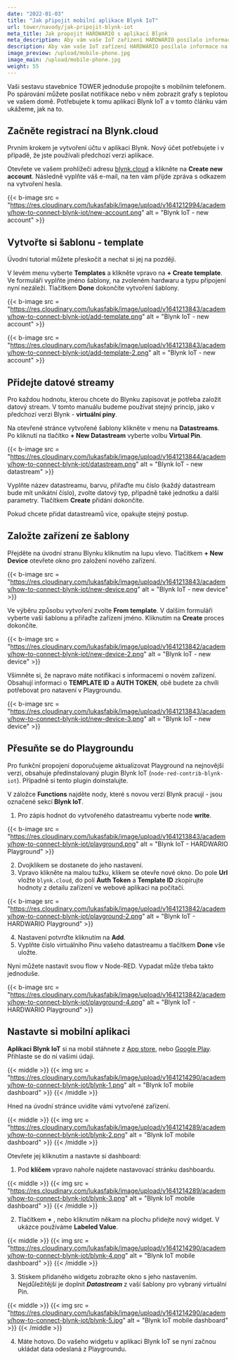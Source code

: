 ```yaml
---
date: "2022-01-03"
title: "Jak připojit mobilní aplikace Blynk IoT"
url: tower/navody/jak-pripojit-blynk-iot
meta_title: Jak propojit HARDWARIO s aplikací Blynk
meta_description: Aby vám vaše IoT zařízení HARDWARIO posílalo informace na mobil, potřebujete ho spárovat s Blynkem. Koukněte na náš jednoduchý návod.
description: Aby vám vaše IoT zařízení HARDWARIO posílalo informace na mobil, potřebujete ho spárovat s Blynkem. Koukněte na náš jednoduchý návod.
image_preview: /upload/mobile-phone.jpg
image_main: /upload/mobile-phone.jpg
weight: 55
---
```


Vaši sestavu stavebnice TOWER jednoduše propojíte s mobilním telefonem. Po spárování můžete posílat notifikace nebo v něm zobrazit grafy s teplotou ve vašem domě. Potřebujete k tomu aplikaci Blynk IoT a v tomto článku vám ukážeme, jak na to.

## Začněte registrací na Blynk.cloud
Prvním krokem je vytvoření účtu v aplikaci Blynk. Nový účet potřebujete i v případě, že jste používali předchozí verzi aplikace. 

Otevřete ve vašem prohlížeči adresu [blynk.cloud](https://blynk.cloud) a klikněte na **Create new account**. Následně vyplňte váš e-mail, na ten vám přijde zpráva s odkazem na vytvoření hesla. 

{{< b-image src = "https://res.cloudinary.com/lukasfabik/image/upload/v1641212994/academy/how-to-connect-blynk-iot/new-account.png" alt = "Blynk IoT - new account" >}}

## Vytvořte si šablonu - template
Úvodní tutorial můžete přeskočit a nechat si jej na později.

V levém menu vyberte **Templates** a klikněte vpravo na **+ Create template**. Ve formuláři vyplňte jméno šablony, na zvoleném hardwaru a typu připojení nyní nezáleží. Tlačítkem **Done** dokončíte vytvoření šablony.

{{< b-image src = "https://res.cloudinary.com/lukasfabik/image/upload/v1641213843/academy/how-to-connect-blynk-iot/add-template.png" alt = "Blynk IoT - new account" >}}

{{< b-image src = "https://res.cloudinary.com/lukasfabik/image/upload/v1641213843/academy/how-to-connect-blynk-iot/add-template-2.png" alt = "Blynk IoT - new account" >}}


## Přidejte datové streamy
Pro každou hodnotu, kterou chcete do Blynku zapisovat je potřeba založit datový stream. V tomto manuálu budeme používat stejný princip, jako v předchozí verzi Blynk - **virtuální piny**.

Na otevřené stránce vytvořené šablony klikněte v menu na **Datastreams**. Po kliknutí na tlačítko **+ New Datastream** vyberte volbu **Virtual Pin**. 

{{< b-image src = "https://res.cloudinary.com/lukasfabik/image/upload/v1641213844/academy/how-to-connect-blynk-iot/datastream.png" alt = "Blynk IoT - new datastream" >}}

Vyplňte název datastreamu, barvu, přiřaďte mu číslo (každý datastream bude mít unikátní číslo), zvolte datový typ, případně také jednotku a další parametry. Tlačítkem **Create** přidání dokončíte. 

Pokud chcete přidat datastreamů více, opakujte stejný postup.

## Založte zařízení ze šablony
Přejděte na úvodní stranu Blynku kliknutím na lupu vlevo. Tlačítkem **+ New Device** otevřete okno pro založení nového zařízení. 

{{< b-image src = "https://res.cloudinary.com/lukasfabik/image/upload/v1641213843/academy/how-to-connect-blynk-iot/new-device.png" alt = "Blynk IoT - new device" >}}

Ve výběru způsobu vytvoření zvolte **From template**. V dalším formuláři vyberte vaši šablonu a přiřaďte zařízení jméno. Kliknutím na **Create** proces dokončíte.

{{< b-image src = "https://res.cloudinary.com/lukasfabik/image/upload/v1641213842/academy/how-to-connect-blynk-iot/new-device-2.png" alt = "Blynk IoT - new device" >}}

Všimněte si, že napravo máte notifikaci s informacemi o novém zařízení. Obsahují informaci o **TEMPLATE ID** a **AUTH TOKEN**, obě budete za chvíli potřebovat pro natavení v Playgroundu.

{{< b-image src = "https://res.cloudinary.com/lukasfabik/image/upload/v1641213843/academy/how-to-connect-blynk-iot/new-device-3.png" alt = "Blynk IoT - new device" >}}

## Přesuňte se do Playgroundu
Pro funkční propojení doporučujeme aktualizovat Playground na nejnovější verzi, obsahuje předinstalovaný plugin Blynk IoT (`node-red-contrib-blynk-iot`). Případně si tento plugin doinstalujte. 

V záložce **Functions** najděte nody, které s novou verzí Blynk pracují - jsou označené sekcí **Blynk IoT**. 

1. Pro zápis hodnot do vytvořeného datastreamu vyberte node **write**. 

{{< b-image src = "https://res.cloudinary.com/lukasfabik/image/upload/v1641213843/academy/how-to-connect-blynk-iot/playground.png" alt = "Blynk IoT - HARDWARIO Playground" >}}

2. Dvojklikem se dostanete do jeho nastavení. 
3. Vpravo klikněte na malou tužku, klikem se otevře nové okno. Do pole **Url** vložte ``blynk.cloud``, do polí **Auth Token** a **Template ID** zkopírujte hodnoty z detailu zařízení ve webové aplikaci na počítači.

{{< b-image src = "https://res.cloudinary.com/lukasfabik/image/upload/v1641213842/academy/how-to-connect-blynk-iot/playground-2.png" alt = "Blynk IoT - HARDWARIO Playground" >}}

4. Nastavení potvrďte kliknutím na **Add**.  
5. Vyplňte číslo virtuálního Pinu vašeho datastreamu a tlačítkem **Done** vše uložte.

Nyní můžete nastavit svou flow v Node-RED. Vypadat může třeba takto jednoduše.

{{< b-image src = "https://res.cloudinary.com/lukasfabik/image/upload/v1641213842/academy/how-to-connect-blynk-iot/playground-4.png" alt = "Blynk IoT - HARDWARIO Playground" >}}

## Nastavte si mobilní aplikaci

**Aplikaci Blynk IoT** si na mobil stáhnete z [App store](https://apps.apple.com/us/app/blynk-iot/id1559317868), nebo [Google Play](https://play.google.com/store/apps/details?id=cloud.blynk). Přihlaste se do ní vašimi údaji. 

{{< middle >}}
{{< img src = "https://res.cloudinary.com/lukasfabik/image/upload/v1641214290/academy/how-to-connect-blynk-iot/blynk-1.png" alt = "Blynk IoT mobile dashboard" >}}
{{< /middle >}}

Hned na úvodní stránce uvidíte vámi vytvořené zařízení. 

{{< middle >}}
{{< img src = "https://res.cloudinary.com/lukasfabik/image/upload/v1641214289/academy/how-to-connect-blynk-iot/blynk-2.png" alt = "Blynk IoT mobile dashboard" >}}
{{< /middle >}}

Otevřete jej kliknutím a nastavte si dashboard:

1. Pod **klíčem** vpravo nahoře najdete nastavovací stránku dashboardu.

{{< middle >}}
{{< img src = "https://res.cloudinary.com/lukasfabik/image/upload/v1641214289/academy/how-to-connect-blynk-iot/blynk-3.png" alt = "Blynk IoT mobile dashboard" >}}
{{< /middle >}}

2. Tlačítkem **+** , nebo kliknutím někam na plochu přidejte nový widget. V ukázce používáme **Labeled Value**.

{{< middle >}}
{{< img src = "https://res.cloudinary.com/lukasfabik/image/upload/v1641214290/academy/how-to-connect-blynk-iot/blynk-4.png" alt = "Blynk IoT mobile dashboard" >}}
{{< /middle >}}

3. Stiskem přidaného widgetu zobrazíte okno s jeho nastavením. Nejdůležitější je doplnit ***Datastream*** z vaší šablony pro vybraný virtuální Pin. 

{{< middle >}}
{{< img src = "https://res.cloudinary.com/lukasfabik/image/upload/v1641214290/academy/how-to-connect-blynk-iot/blynk-5.jpg" alt = "Blynk IoT mobile dashboard" >}}
{{< /middle >}}

4. Máte hotovo. Do vašeho widgetu v aplikaci Blynk IoT se nyní začnou ukládat data odeslaná z Playgroundu.
